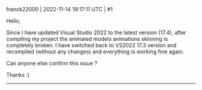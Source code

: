franck22000 | 2022-11-14 19:17:11 UTC | #1

Hello, 

Since I have updated Visual Studio 2022 to the latest version (17.4), after compiling my project the animated models animations skinning is completely broken. I have switched back to VS2022 17.3 version and recompiled (without any changes) and everything is working fine again. 

Can anyone else confirm this issue ? 

Thanks :)

-------------------------

